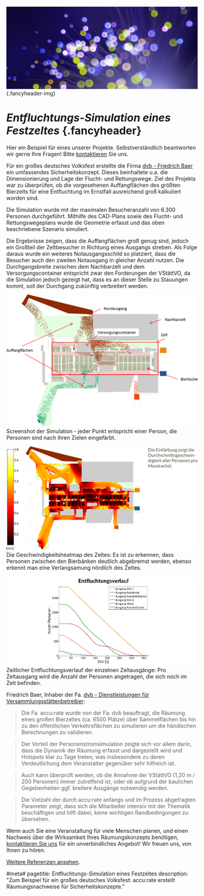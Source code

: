 ![](/img/accurate-bild-3.jpg) {.fancyheader-img}
# *Entfluchtungs-Simulation eines Fest&shy;zeltes* {.fancyheader}

Hier ein Beispiel für eines unserer Projekte.
Selbstverständlich beantworten wir gerne Ihre Fragen!
Bitte [kontaktieren](kontakt) Sie uns.

Für ein großes deutsches Volksfest erstellte die Firma [dvb - Friedrich Baer](http://dvb-fb.de/) ein umfassendes Sicherheitskonzept.
Dieses beinhaltete u.a. die Dimensionierung und Lage der Flucht- und Rettungswege.
Ziel des Projekts war zu überprüfen, ob die vorgesehenen Auffangflächen des größten Bierzelts für eine Entfluchtung im Ernstfall ausreichend groß kalkuliert worden sind.

Die Simulation wurde mit der maximalen Besucheranzahl von 6.300 Personen durchgeführt. Mithilfe des CAD-Plans sowie des Flucht- und Rettungswegeplans wurde die Geometrie erfasst und das oben beschriebene Szenario simuliert.

Die Ergebnisse zeigen, dass die Auffangflächen groß genug sind, jedoch ein Großteil der Zeltbesucher in Richtung eines Ausgangs streben.
Als Folge daraus wurde ein weiteres Notausgangsschild so platziert, dass die Besucher auch den zweiten Notausgang in gleicher Anzahl nutzen.
Die Durchgangsbreite zwischen dem Nachbarzelt und dem Versorgungscontainer entspricht zwar den Forderungen der VStättVO, da die Simulation jedoch gezeigt hat, dass es an dieser Stelle zu Stauungen kommt, soll der Durchgang zukünftig verbreitert werden.

![2D-Visualisierung Festzelt](img/referenzen/volksfest-screenshot.png)
Screenshot der Simulation - jeder Punkt entspricht einer Person, die Personen sind nach ihren Zielen eingefärbt.

![Geschwindigkeits-Heatmap Festzelt](img/referenzen/volksfest-heatmap-geschwindigkeit.png)
Die Geschwindigkeitsheatmap des Zeltes: Es ist zu erkennen, dass Personen zwischen den Bierbänken deutlich abgebremst werden, ebenso erkennt man eine Verlangsamung nördlich des Zeltes.

![Entfluchtungsverlauf Festzelt](img/referenzen/volksfest-entfluchtungsverlauf.png) Zeitlicher Entfluchtungsverlauf der einzelnen Zeltausgänge: Pro Zeltausgang wird die Anzahl der Personen angetragen, die sich noch im Zelt befinden.


Friedrich Baer, Inhaber der Fa. [dvb - Dienstleistungen für Versammlungsstättenbetreiber](http://www.dvb-fb.de/):

> Die Fa. accu:rate wurde von der Fa. dvb beauftragt, die Räumung eines großen Bierzeltes (ca. 6500 Plätze) über Sammelflächen bis hin zu den öffentlichen Verkehrsflächen zu simulieren um die händischen Berechnungen zu validieren.

> Der Vorteil der Personenstromsimulation zeigte sich vor allem darin, dass die Dynamik der Räumung erfasst und dargestellt wird und Hotspots klar zu Tage treten, was insbesondere zu deren Verdeutlichung dem Veranstalter gegenüber sehr hilfreich ist.

> Auch kann überprüft werden, ob die Annahme der VStättVO (1,20 m / 200 Personen) immer zutreffend ist, oder ob aufgrund der baulichen Gegebenheiten ggf. breitere Ausgänge notwendig werden.

> Die Vielzahl der durch accu:rate anfangs und im Prozess abgefragten Parameter zeigt, dass sich die Mitarbeiter intensiv mit der Thematik beschäftigen und hilft dabei, keine wichtigen Randbedingungen zu übersehen. 


Wenn auch Sie eine Veranstaltung für viele Menschen planen, und einen Nachweis über die Wirksamkeit Ihres Räumungskonzepts benötigen, [kontaktieren Sie uns](kontakt) für ein unverbindliches Angebot! Wir freuen uns, von Ihnen zu hören.

[Weitere Referenzen ansehen](referenzen).


#meta#
pagetitle: Entfluchtungs-Simulation eines Festzeltes
description: "Zum Beispiel für ein großes deutsches Volksfest: accu:rate erstellt Räumungsnachweise für Sicherheitskonzepte."

